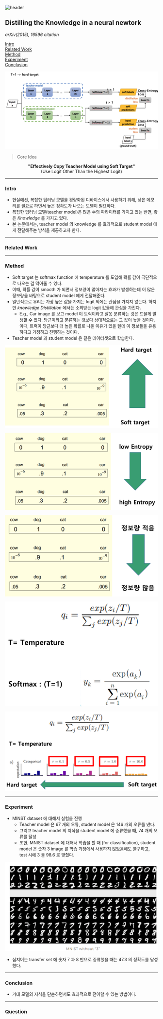 ![header](https://capsule-render.vercel.app/api?type=waving&color=auto&height=80&section=header&text=Welcome%20Paper%20Review&fontSize=50)


## Distilling the Knowledge in a neural newtork
*arXiv(2015), 16596 citation*

[Intro](#intro)</br>
[Related Work](#related-work)</br>
[Method](#method)</br>
[Experiment](#experiment)</br>
[Conclusion](#conclusion)</br>

<p align='center'>
<img src='./img1.png'>
</p>

> Core Idea
<div align=center>
<strong>"Effectively Copy Teacher Model using Soft Target"</strong></br>
(Use Logit Other Than the Highest Logit)
</div>

***

### <strong>Intro</strong>
- 현실에선, 복잡한 딥러닝 모델을 경량화된 디바이스에서 사용하기 위해, 낮은 메모리를 필요로 하면서 높은 정확도가 나오는 모델이 필요하다.
- 복잡한 딥러닝 모델(teacher model)은 많은 수의 파라미터를 가지고 있는 반면, 좋은 *Knowledge* 를 가지고 있다.
- 본 논문에서는, teacher model 의 knowledge 를 효과적으로 student model 에게 전달해주는 방식을 제공하고자 한다.


***

### <strong>Related Work</strong>


***

### <strong>Method</strong>
- Soft target 는 softmax function 에 temperature 를 도입해 확률 값이 극단적으로 나오는 걸 막아줄 수 있다.
- 이때, 확률 값이 smooth 가 되면서 정보량이 많아지는 효과가 발생하는데 이 많은 정보량을 바탕으로 student model 에게 전달해준다.
- 일반적으로 우리는 가장 높은 값을 가지는 logit 외에는 관심을 가지지 않는다. 하지만 *knowledge Distillation* 에서는 소외받는 logit 값들에 관심을 가진다. 
  - E.g., Car image 를 보고 model 이 트럭이라고 잘못 분류하는 것은 드물게 발생할 수 있다. 당근이라고 분류하는 것보다 상대적으로는 그 값이 높을 것이다. 이때, 트럭이 당근보다 더 높은 확률로 나온 이유가 있을 텐데 이 정보들을 유용하다고 가정하고 진행하는 것이다.
- Teacher model 과 student model 은 같은 데이터셋으로 학습한다. 

<p align='center'>
<img src='./img2.png'>
</p>
<p align='center'>
<img src='./img3.png'>
</p>
<p align='center'>
<img src='./img4.png'>
</p>
<p align='center'>
<img src='./img5.png'>
</p>
<p align='center'>
<img src='./img6.png'>
</p>

***

### <strong>Experiment</strong>
- MINST dataset 에 대해서 실험을 진행
  - Teacher model 은 $67$ 개의 오류, student model 은 $146$ 개의 오류를 냈다.
  - 그리고 teacher model 의 지식을 student model 에 증류했을 때, $74$ 개의 오류를 달성
  - 또한, MNIST dataset 에 대해서 학습을 할 때 (for classification), student model 은 숫자 $3$ image 를 학습 과정에서 사용하지 않았음에도 불구하고, test 시에 $3$ 을 $98.6%%$ 로 맞췄다.

<p align='center'>
<img src='./img7.png'>
</p>

- 심지어는 transfer set 에 숫자 $7$ 과 $8$ 만으로 증류했을 때는 $47.3%%$ 의 정확도를 달성했다.

***

### <strong>Conclusion</strong>
- 거대 모델의 지식을 단순하면서도 효과적으로 전이할 수 있는 방법이다.

***

### <strong>Question</strong>



